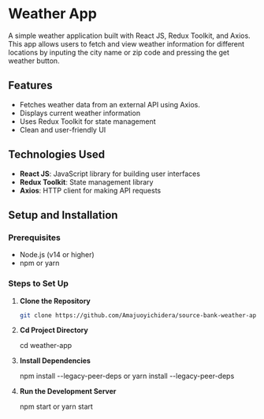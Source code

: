 # Weather App

A simple weather application built with React JS, Redux Toolkit, and Axios. This app allows users to fetch and view weather information for different locations by inputing the city name or zip code and pressing the get weather button.

## Features

- Fetches weather data from an external API using Axios.
- Displays current weather information
- Uses Redux Toolkit for state management
- Clean and user-friendly UI

## Technologies Used

- **React JS**: JavaScript library for building user interfaces
- **Redux Toolkit**: State management library
- **Axios**: HTTP client for making API requests

## Setup and Installation

### Prerequisites

- Node.js (v14 or higher)
- npm or yarn

### Steps to Set Up

1. **Clone the Repository**

   ```bash
   git clone https://github.com/Amajuoyichidera/source-bank-weather-app.git

2. **Cd Project Directory**

   cd weather-app

3. **Install Dependencies**

   npm install --legacy-peer-deps or yarn install --legacy-peer-deps

4. **Run the Development Server**
   
   npm start or yarn start

